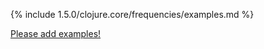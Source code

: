{% include 1.5.0/clojure.core/frequencies/examples.md %}

[Please add examples!](https://github.com/arrdem/grimoire/edit/master/_includes/1.6.0/clojure.core/frequencies/examples.md)
